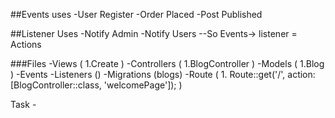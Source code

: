 ##Events uses
 -User Register
 -Order Placed
 -Post Published 

##Listener Uses
 -Notify Admin 
 -Notify Users 
 --So Events-> listener = Actions 

 ###Files
  -Views (
    1.Create
    )
  -Controllers (
    1.BlogController
    )
  -Models (
    1.Blog
    )
  -Events
  -Listeners ()
  -Migrations (blogs)
  -Route (
    1.   Route::get('/', action: [BlogController::class, 'welcomePage']);
  )


  Task - 


